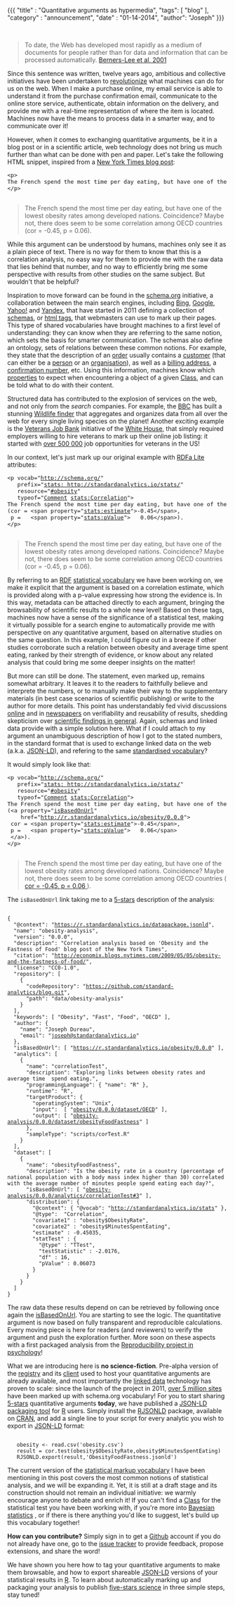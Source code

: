 {{{
	"title" : "Quantitative arguments as hypermedia",
	"tags": [ "blog" ],
	"category" : "announcement",
	"date" : "01-14-2014",
    "author": "Joseph"
}}}


<br>

> To date, the Web has developed most rapidly as a medium of documents for people 
> rather than for data and information that can be processed automatically. 
> [Berners-Lee et al, 2001](http://www-sop.inria.fr/acacia/cours/essi2006/Scientific%20American_%20Feature%20Article_%20The%20Semantic%20Web_%20May%202001.pdf)

Since this sentence was written, twelve years ago, ambitious and collective 
initiatives have been undertaken to [revolutionize](http://www.ted.com/talks/tim_berners_lee_on_the_next_web.html)
what machines can do for us on the web. When I make a purchase online, my email 
service is able to understand it from the purchase confirmation email, 
communicate to the online store service, authenticate, obtain information on the
delivery, and provide me with a real-time representation of where the item is 
located. Machines now have the means to process data in a smarter way, and to 
communicate over it!




However, when it comes to exchanging quantitative arguments, be it in a blog post
or in a scientific article, web technology does not bring us much further than 
what can be done with pen and paper. Let's take the following HTML snippet, 
inspired from a [New York Times blog post](http://economix.blogs.nytimes.com/2009/05/05/obesity-and-the-fastness-of-food/):


  <div class="pure-g-r">
    <div class="pure-u-1-2">
      <div class="l-box">
        <pre id="obesity" style="font-size: 90%;">
<span class="html-tag">&lt;p&gt;</span>
The French spend the most time per day eating, but have one of the lowest obesity rates among developed nations. Coincidence? Maybe not, there does seem to be some correlation among OECD countries (cor = -0.45,  p   = 0.06).
<span class="html-tag">&lt;/p&gt;</span>
        </pre>
      </div>
    </div>
    <div class="pure-u-1-2">
	<blockquote>
<p> 
The French spend the most time per day eating, but have one of
the lowest obesity rates among developed nations. Coincidence? 
Maybe not, there does seem to be some correlation among OECD 
countries (cor = -0.45,  p   = 0.06).
</p>
	</blockquote>
    </div>
  </div>

While this argument can be understood by humans, machines only see it as
a plain piece of text. There is no way for them to know that this is 
a correlation analysis, no easy way for them to provide me with the raw data 
that lies behind that number, and no way to efficiently bring me some 
perspective with results from other studies on the same subject. But wouldn't 
that be helpful?


Inspiration to move forward can be found in the [schema.org](http://schema.org)
initiative, a collaboration between the main search 
engines, including [Bing](http://bing.com), [Google](http://Google.com), [Yahoo!](http://yahoo.com) 
and [Yandex](http://yandex.com), that have started in 2011 defining a collection of [schemas](http://en.wikipedia.org/wiki/RDF_Schema), 
or [html tags](http://www.w3schools.com/html/html5_semantic_elements.asp), that 
webmasters can use to mark up their pages. 
This type of shared vocabularies have brought machines to a first level of 
understanding: they can know when they are referring to the same notion, which 
sets the basis for smarter communication. The schemas also define an ontology, 
 sets of relations between these common notions. For example, they state 
that the description of an [order](http://schema.org/Order) usually contains a 
[customer](http://schema.org/customer) (that can either be a [person](http://schema.org/Person)
or an [organisation](http://schema.org/Organization)), as well as a [billing address](http://schema.org/billingAddress),
a [confirmation number](http://schema.org/confirmationNumber), etc. Using this 
information, machines know which [properties](http://www.w3.org/TR/rdf-schema/#ch_properties) 
to expect when encountering a object of a given [Class](http://www.w3.org/TR/rdf-schema/#ch_classes), 
and can be told what to do with their content. 


Structured data has contributed to the explosion of services on the web, and not 
only from the *search* companies. For example, the [BBC](http://www.bbc.co.uk/blogs/internet/posts/Linked-Data-Connecting-together-the-BBCs-Online-Content) 
has built a stunning [Wildlife finder](http://www.bbc.co.uk/nature/wildlife) 
that aggregates and organizes data from all over the web for every single 
living species on the planet! Another exciting example is the [Veterans Job Bank](http://www.whitehouse.gov/blog/2011/11/07/open-innovation-heroes-introducing-veterans-job-bank) initiative of the [White House](http://www.whitehouse.gov/), 
that simply required employers willing to hire veterans to mark up their online
job listing: it started with [over 500 000](http://fcw.com/articles/2011/11/09/white-house-gets-help-from-google-linkedin-on-veterans-job-initiatives.aspx?s=fcwdaily_101111)
job opportunities for veterans in the US!

In our context, let's just mark up our original example with [RDFa Lite](http://www.w3.org/TR/rdfa-lite/) 
attributes:


  <div class="pure-g-r">
    <div class="pure-u-3-5">
      <div class="l-box" style="padding-top:0px;">
        <pre id="obesity" style="font-size: 90%;">
<span class="html-tag">&lt;p</span> <span class="rdfa-tag">vocab</span>="<a href="http://schema.org/">http://schema.org/</a>" 
   <span class="rdfa-tag">prefix</span>="<a href="http://standardanalytics.io/stats/">stats: http://standardanalytics.io/stats/</a>" 
   <span class="rdfa-tag">resource</span>="<a href="#obesity">#obesity</a>"
   <span class="rdfa-tag">typeof</span>="<a href="http://schema.org/Comment">Comment</a> <a href="http://standardanalytics.io/stats/Correlation">stats:Correlation</a>"<span class="html-tag">&gt;</span>
The French spend the most time per day eating, but have one of the lowest obesity rates among developed nations. Coincidence? Maybe not, there does seem to be some correlation among OECD countries 
(cor = <span class="html-tag">&lt;span</span> <span class="rdfa-tag">property</span>="<a href="http://standardanalytics.io/stats/estimate">stats:estimate</a>"<span class="html-tag">&gt;</span>-0.45<span class="html-tag">&lt;/span&gt;</span>,
 p =   <span class="html-tag">&lt;span</span> <span class="rdfa-tag">property</span>="<a href="http://standardanalytics.io/stats/pValue">stats:pValue</a>"<span class="html-tag">&gt;</span>   0.06<span class="html-tag">&lt;/span&gt;</span>).
<span class="html-tag">&lt;/p&gt;</span>
        </pre>
      </div>
    </div>
    <div class="pure-u-2-5">
	<blockquote>
<p vocab="http://schema.org/" 
   prefix="stats: http://standardanalytics.io/stats/" 
   resource="#obesity" 
   typeof="Comment stats:Correlation"> 
The French spend the most time per day eating, but have one of
the lowest obesity rates among developed nations. Coincidence? 
Maybe not, there does seem to be some correlation among OECD 
countries 
(cor = <span property="stats:estimate"> -0.45</span>, 
 p   = <span property="stats:pValue"> 0.06</span>).
</p>
	</blockquote>
    </div>
  </div>


By referring to an [RDF](http://www.w3.org/RDF/)
[statistical vocabulary](http://standardanalytics.io/stats)
we have been working on, we make it explicit that the argument is based on a correlation estimate, 
which is provided 
along with a p-value expressing how strong the evidence is. In this way, 
metadata can be attached directly to each argument, bringing the browsability
of scientific results to a whole new level! Based on 
these tags, machines now have a sense of the significance 
of a statistical test, making it virtually possible for a search engine to 
automatically provide me with perspective on any quantitative argument, based on 
alternative studies on the same question. In this example, I could figure out 
in a breeze if other studies corroborate such a relation between obesity and 
average time spent eating, ranked by their strength of evidence, or know about
any related analysis that could bring me some deeper insights on the matter!


But more can still be done. The statement, even marked up, remains somewhat 
arbitrary. It leaves it to the readers to faithfully
believe and interprete the numbers, or to manually make their way to the 
supplementary materials (in best case scenarios of scientific publishing) 
or write to the author for more 
details. This point has understandably fed vivid discussions [online](http://phys.org/news/2013-09-science-crisis.html) 
and in [newspapers](http://www.economist.com/news/briefing/21588057-scientists-think-science-self-correcting-alarming-degree-it-not-trouble) 
on verifiability and reusability of results, shedding skepticism over 
[scientific findings in general](http://www.nytimes.com/2012/04/17/science/rise-in-scientific-journal-retractions-prompts-calls-for-reform.html). 
Again, schemas and linked data provide with a simple solution here. What if I 
could attach to my argument an unambiguous description of how I got to the 
stated numbers, in the standard format that is used to exchange linked data 
on the web (a.k.a. [JSON-LD](http://json-ld.org/)), and refering to the same
[standardised vocabulary](http://standardanalytics.io/stats)? 


It would simply look like that:



  <div class="pure-g-r">
    <div class="pure-u-3-5">
      <div class="l-box" style="padding-top:0px;">
        <pre id="obesity" style="font-size: 90%;">
<span class="html-tag">&lt;p</span> <span class="rdfa-tag">vocab</span>="<a href="http://schema.org/">http://schema.org/</a>" 
   <span class="rdfa-tag">prefix</span>="<a href="http://standardanalytics.io/stats">stats: http://standardanalytics.io/stats/</a>" 
   <span class="rdfa-tag">resource</span>="<a href="#obesity">#obesity</a>"
   <span class="rdfa-tag">typeof</span>="<a href="http://schema.org/Comment">Comment</a> <a href="http://standardanalytics.io/stats/Correlation">stats:Correlation</a>"<span class="html-tag">&gt;</span>
The French spend the most time per day eating, but have one of the lowest obesity rates among developed nations. Coincidence? Maybe not, there does seem to be some correlation among OECD countries 
(<span class="html-tag">&lt;a</span> <span class="rdfa-tag">property</span>="<a href="http://schema.org/isBasedOnUrl" class="is-based-on-url">isBasedOnUrl</a>" 
    <span class="html-tag">href</span>="<a href="http://registry.standardanalytics.io/obesity-analysis/0.0.0"><span class="is-based-on-url">http://r.standardanalytics.io/obesity/0.0.0</span></a>"<span class="html-tag">&gt;</span>
 cor = <span class="html-tag">&lt;span</span> <span class="rdfa-tag">property</span>="<a href="http://standardanalytics.io/stats/estimate">stats:estimate</a>"<span class="html-tag">&gt;</span>-0.45<span class="html-tag">&lt;/span&gt;</span>,
 p =   <span class="html-tag">&lt;span</span> <span class="rdfa-tag">property</span>="<a href="http://standardanalytics.io/stats/pValue">stats:pValue</a>"<span class="html-tag">&gt;</span>   0.06<span class="html-tag">&lt;/span&gt;</span>
 <span class="html-tag">&lt;/a&gt;</span>).
<span class="html-tag">&lt;/p&gt;</span>
        </pre>
      </div>
    </div>
    <div class="pure-u-2-5">
	<blockquote>
<p vocab="http://schema.org/" 
   prefix="stats: http://standardanalytics.io/stats/" 
   resource="#obesity" 
   typeof="Comment stats:Correlation"> 
The French spend the most time per day eating, but have one of
the lowest obesity rates among developed nations. Coincidence? 
Maybe not, there does seem to be some correlation among OECD 
countries 
(<a property="sh:isBasedOnUrl" href="http://registry.standardanalytics.io/obesity-analysis/0.0.0">
 cor = <span property="stats:estimate"> -0.45</span>, 
 p   = <span property="stats:pValue"> 0.06</span>
 </a>).
</p>
	</blockquote>
    </div>
  </div>

The ``isBasedOnUrl`` link taking me to a [5-stars](http://5stardata.info/) description of the analysis:

<pre id="obesity-json"><code>
{
  "@context": "<a href="https://registry.standardanalytics.io/datapackage.jsonld">https://r.standardanalytics.io/datapackage.jsonld</a>",
  "name": "obesity-analysis",
  "version": "0.0.0",
  "description": "Correlation analysis based on 'Obesity and the Fastness of Food' blog post of the New York Times",
  "citation": "<a href="http://economix.blogs.nytimes.com/2009/05/05/obesity-and-the-fastness-of-food/">http://economix.blogs.nytimes.com/2009/05/05/obesity-and-the-fastness-of-food/</a>",
  "license": "CC0-1.0",
  "repository": [
    {
      "codeRepository": "<a href="https://github.com/standard-analytics/blog.git">https://github.com/standard-analytics/blog.git</a>",
      "path": "data/obesity-analysis"
    }
  ],
  "keywords": [ "Obesity", "Fast", "Food", "OECD" ],
  "author": {
    "name": "Joseph Dureau",
    "email": "<a href="mailto:joseph@standardanalytics.io">joseph@standardanalytics.io</a>"
  },
  "isBasedOnUrl": [ "<a href="https://registry.standardanalytics.io/obesity/0.0.0">https://r.standardanalytics.io/obesity/0.0.0</a>" ],
  "analytics": [
    {
      "name": "correlationTest",
      "description": "Exploring links between obesity rates and average time  spend eating.",
      "programmingLanguage": { "name": "R" },
      "runtime": "R",
      "targetProduct": {
        "operatingSystem": "Unix",
        "input":  [ "<a href="https://registry.standardanalytics.io/obesity/0.0.0/dataset/OECD">obesity/0.0.0/dataset/OECD</a>" ],
        "output": [ "<a href="https://registry.standardanalytics.io/obesity-analysis/0.0.0/dataset/obesityFoodFastness">obesity-analysis/0.0.0/dataset/obesityFoodFastness</a>" ]
      },
      "sampleType": "scripts/corTest.R"
    }
  ],
  "dataset": [
    { 
      "name": "obesityFoodFastness",
      "description": "Is the obesity rate in a country (percentage of national population with a body mass index higher than 30) correlated with the average number of minutes people spend eating each day?",
      "isBasedOnUrl": [ "<a href="https://registry.standardanalytics.io/obesity-analysis/0.0.0/analytics/correlationTest#3">obesity-analysis/0.0.0/analytics/correlationTest#3</a>" ],
      "distribution": {
        "@context": { "@vocab": "<a href="http://standardanalytics.io/stats">http://standardanalytics.io/stats</a>" },
        "@type":  "<span class="stats">Correlation</span>",
        "covariate1" : "<span class="stats">obesity$ObesityRate</span>",
        "covariate2" : "<span class="stats">obesity$MinutesSpentEating</span>",
        "estimate" :<span class="stats"> -0.45035</span>,
        "statTest" : {
          "@type" : "<span class="stats">TTest</span>",
          "testStatistic" : <span class="stats">-2.0176</span>,
          "df" : <span class="stats">16</span>,
          "pValue" : <span class="stats">0.06073</span>
        }
      }
    }
  ]
}
</code></pre>	

The raw data these results depend on can be retrieved by following once again the [isBasedOnUrl](https://registry.standardanalytics.io/obesity/0.0.0). You are starting to see the logic. The quantitative argument is now
based on fully transparent and reproducible calculations. Every moving piece is
here for readers (and reviewers) to verify the argument and push the exploration further. More 
soon on these aspects with a first packaged analysis from the [Reproducibility
project in psychology](https://osf.io/ezcuj/wiki/home/)!



What we are introducing here is **no science-fiction**. Pre-alpha version of 
the [registry](http://registry.standardanalytics.io) and its [client](https://github.com/standard-analytics/ldpm) 
used to host your quantitative arguments are already available, and most importantly 
the [linked data](http://linkeddata.org/) technology has proven to scale: since the launch 
of the project in 2011, [over 5 million sites](https://semanticweb.com/schema-org-chat-googles-r-v-guha_b40607) 
have been marked up with schema.org vocabulary!  For you to start sharing [5-stars](http://5stardata.info/) 
quantitative arguments **today**, 
we have published a [JSON-LD packaging tool](http://cran.r-project.org/web/packages/RJSONLD/index.html)
for [R](http://www.r-project.org/) users. Simply install the [RJSONLD](https://github.com/standard-analytics/RJSONLD) package, 
available on [CRAN](http://cran.r-project.org/), and add a single line to your
script for every analytic you wish to export in [JSON-LD](http://json-ld.org/) 
format:


<pre id="obesity-R"><code class="r">
   obesity <- read.csv('obesity.csv')
   result = cor.test(obesity$ObesityRate,obesity$MinutesSpentEating)
   <span class="stats">RJSONLD.export</span>(result,'ObesityFoodFastness.jsonld')	
</code></pre>	



The current version of the [statistical markup vocabulary](http://standardanalytics.io/stats) 
I have been mentioning in this post covers the most common notions of statistical analysis, 
and we will be expanding it. Yet, it is still at a draft stage and its 
construction should not remain an individual initiative: we warmly encourage 
anyone to debate and enrich it! If you can't find a
[Class](http://www.w3.org/TR/rdf-schema/#ch_classes) 
for the statistical 
test you have been working with, if you're more into [Bayesian statistics](http://en.wikipedia.org/wiki/Bayesian_statistics)
, or if there is there anything you'd like to suggest, let's build up this 
vocabulary together! 

**How can you contribute?** Simply sign in to get a [Github](https://github.com/) 
account if you do not already have one, go to the [issue tracker](https://github.com/standard-analytics/schemas/issues) 
to provide feedback, propose extensions, and share the word!


We have shown you here how to tag your quantitative arguments to make them 
browsable, and how to export shareable [JSON-LD](http://json-ld.org/) versions of your 
statistical results in [R](http://www.r-project.org/). To learn about 
automatically marking up and packaging your analysis to publish [five-stars science](http://standardanalytics.io)
in three simple steps, stay tuned!

